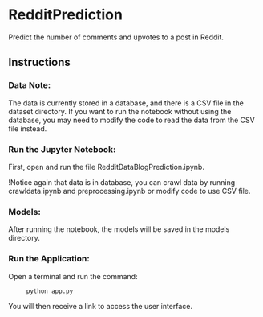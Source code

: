 # RedditPrediction
Predict the number of comments and upvotes to a post in Reddit.
## Instructions
### Data Note:
The data is currently stored in a database, and there is a CSV file in the dataset directory.
If you want to run the notebook without using the database, you may need to modify the code to read the data from the CSV file instead.
### Run the Jupyter Notebook:
First, open and run the file RedditDataBlogPrediction.ipynb.

!Notice again that data is in database, you can crawl data by running crawldata.ipynb and preprocessing.ipynb or modify code to use CSV file.
### Models:
After running the notebook, the models will be saved in the models directory.
### Run the Application:
Open a terminal and run the command:
```sh
     python app.py
```
You will then receive a link to access the user interface.
